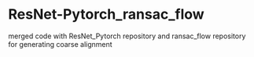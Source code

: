 # ResNet-Pytorch_ransac_flow
merged code with ResNet_Pytorch repository and ransac_flow repository for generating coarse alignment 
